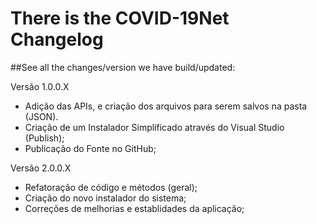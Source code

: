 # There is the COVID-19Net Changelog


##See all the changes/version we have build/updated:

Versão 1.0.0.X
- Adição das APIs, e criação dos arquivos para serem salvos na pasta (JSON).
- Criação de um Instalador Simplificado através do Visual Studio (Publish);
- Publicação do Fonte no GitHub;

Versão 2.0.0.X

- Refatoração de código e métodos (geral);
- Criação do novo instalador do sistema;
- Correções de melhorias e establidades da aplicação;
